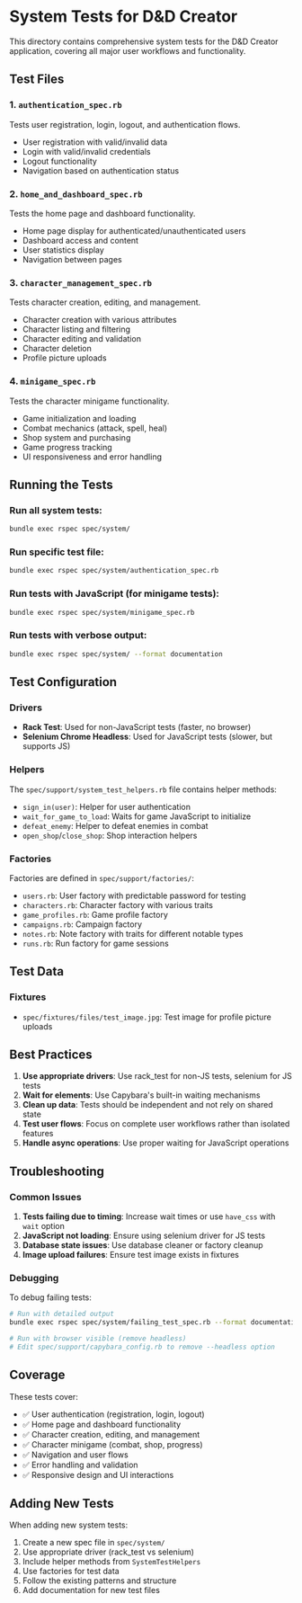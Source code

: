 # System Tests for D&D Creator

This directory contains comprehensive system tests for the D&D Creator application, covering all major user workflows and functionality.

## Test Files

### 1. `authentication_spec.rb`
Tests user registration, login, logout, and authentication flows.
- User registration with valid/invalid data
- Login with valid/invalid credentials
- Logout functionality
- Navigation based on authentication status

### 2. `home_and_dashboard_spec.rb`
Tests the home page and dashboard functionality.
- Home page display for authenticated/unauthenticated users
- Dashboard access and content
- User statistics display
- Navigation between pages

### 3. `character_management_spec.rb`
Tests character creation, editing, and management.
- Character creation with various attributes
- Character listing and filtering
- Character editing and validation
- Character deletion
- Profile picture uploads

### 4. `minigame_spec.rb`
Tests the character minigame functionality.
- Game initialization and loading
- Combat mechanics (attack, spell, heal)
- Shop system and purchasing
- Game progress tracking
- UI responsiveness and error handling

## Running the Tests

### Run all system tests:
```bash
bundle exec rspec spec/system/
```

### Run specific test file:
```bash
bundle exec rspec spec/system/authentication_spec.rb
```

### Run tests with JavaScript (for minigame tests):
```bash
bundle exec rspec spec/system/minigame_spec.rb
```

### Run tests with verbose output:
```bash
bundle exec rspec spec/system/ --format documentation
```

## Test Configuration

### Drivers
- **Rack Test**: Used for non-JavaScript tests (faster, no browser)
- **Selenium Chrome Headless**: Used for JavaScript tests (slower, but supports JS)

### Helpers
The `spec/support/system_test_helpers.rb` file contains helper methods:
- `sign_in(user)`: Helper for user authentication
- `wait_for_game_to_load`: Waits for game JavaScript to initialize
- `defeat_enemy`: Helper to defeat enemies in combat
- `open_shop`/`close_shop`: Shop interaction helpers

### Factories
Factories are defined in `spec/support/factories/`:
- `users.rb`: User factory with predictable password for testing
- `characters.rb`: Character factory with various traits
- `game_profiles.rb`: Game profile factory
- `campaigns.rb`: Campaign factory
- `notes.rb`: Note factory with traits for different notable types
- `runs.rb`: Run factory for game sessions

## Test Data

### Fixtures
- `spec/fixtures/files/test_image.jpg`: Test image for profile picture uploads

## Best Practices

1. **Use appropriate drivers**: Use rack_test for non-JS tests, selenium for JS tests
2. **Wait for elements**: Use Capybara's built-in waiting mechanisms
3. **Clean up data**: Tests should be independent and not rely on shared state
4. **Test user flows**: Focus on complete user workflows rather than isolated features
5. **Handle async operations**: Use proper waiting for JavaScript operations

## Troubleshooting

### Common Issues

1. **Tests failing due to timing**: Increase wait times or use `have_css` with `wait` option
2. **JavaScript not loading**: Ensure using selenium driver for JS tests
3. **Database state issues**: Use database cleaner or factory cleanup
4. **Image upload failures**: Ensure test image exists in fixtures

### Debugging

To debug failing tests:
```bash
# Run with detailed output
bundle exec rspec spec/system/failing_test_spec.rb --format documentation

# Run with browser visible (remove headless)
# Edit spec/support/capybara_config.rb to remove --headless option
```

## Coverage

These tests cover:
- ✅ User authentication (registration, login, logout)
- ✅ Home page and dashboard functionality
- ✅ Character creation, editing, and management
- ✅ Character minigame (combat, shop, progress)
- ✅ Navigation and user flows
- ✅ Error handling and validation
- ✅ Responsive design and UI interactions

## Adding New Tests

When adding new system tests:

1. Create a new spec file in `spec/system/`
2. Use appropriate driver (rack_test vs selenium)
3. Include helper methods from `SystemTestHelpers`
4. Use factories for test data
5. Follow the existing patterns and structure
6. Add documentation for new test files
